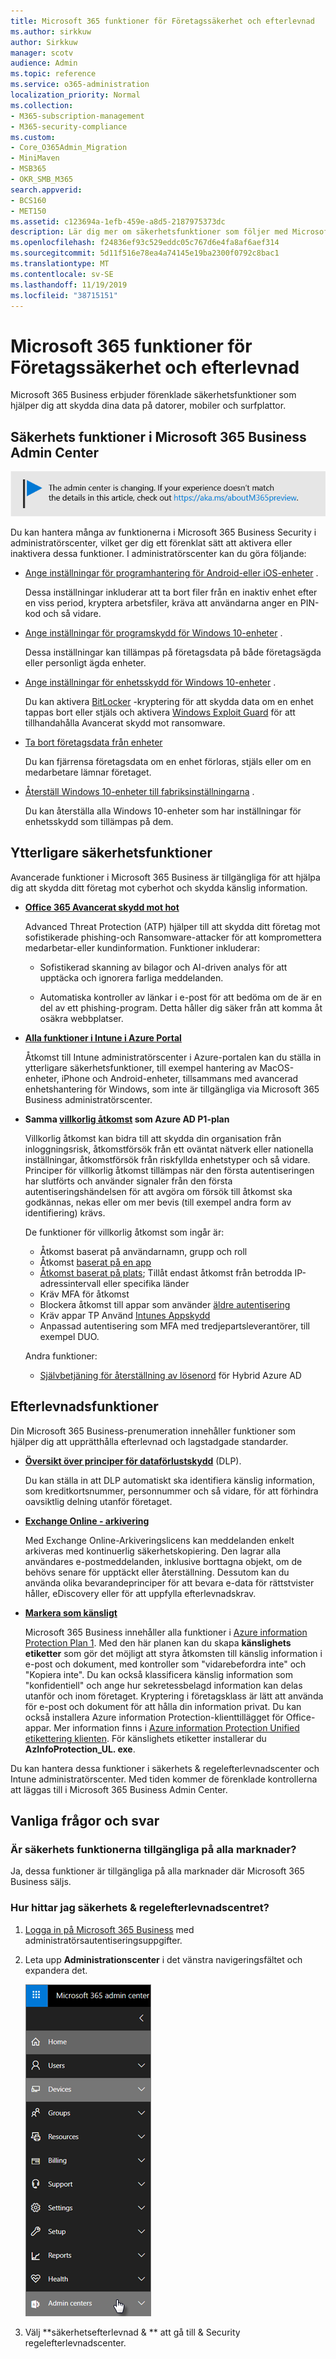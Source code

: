 ```yaml
---
title: Microsoft 365 funktioner för Företagssäkerhet och efterlevnad
ms.author: sirkkuw
author: Sirkkuw
manager: scotv
audience: Admin
ms.topic: reference
ms.service: o365-administration
localization_priority: Normal
ms.collection:
- M365-subscription-management
- M365-security-compliance
ms.custom:
- Core_O365Admin_Migration
- MiniMaven
- MSB365
- OKR_SMB_M365
search.appverid:
- BCS160
- MET150
ms.assetid: c123694a-1efb-459e-a8d5-2187975373dc
description: Lär dig mer om säkerhetsfunktioner som följer med Microsoft 365 Business.
ms.openlocfilehash: f24836ef93c529eddc05c767d6e4fa8af6aef314
ms.sourcegitcommit: 5d11f516e78ea4a74145e19ba2300f0792c8bac1
ms.translationtype: MT
ms.contentlocale: sv-SE
ms.lasthandoff: 11/19/2019
ms.locfileid: "38715151"
---
```

# <a name="microsoft-365-business-security-and-compliance-features"></a>Microsoft 365 funktioner för Företagssäkerhet och efterlevnad

Microsoft 365 Business erbjuder förenklade säkerhetsfunktioner som hjälper dig att skydda dina data på datorer, mobiler och surfplattor.
    
## <a name="microsoft-365-business-admin-center-security-features"></a>Säkerhets funktioner i Microsoft 365 Business Admin Center

[![Etikett som gör att du kan se att administrationscentret ändras och mer information finns på aka.ms/aboutM365preview.](media/m365admincenterchanging.png)](https://docs.microsoft.com/office365/admin/microsoft-365-admin-center-preview)

Du kan hantera många av funktionerna i Microsoft 365 Business Security i administratörscenter, vilket ger dig ett förenklat sätt att aktivera eller inaktivera dessa funktioner. I administratörscenter kan du göra följande:
  
- [Ange inställningar för programhantering för Android-eller iOS-enheter](app-protection-settings-for-android-and-ios.md) . 
    
    Dessa inställningar inkluderar att ta bort filer från en inaktiv enhet efter en viss period, kryptera arbetsfiler, kräva att användarna anger en PIN-kod och så vidare.
    
- [Ange inställningar för programskydd för Windows 10-enheter](protection-settings-for-windows-10-devices.md) . 
    
    Dessa inställningar kan tillämpas på företagsdata på både företagsägda eller personligt ägda enheter.
    
- [Ange inställningar för enhetsskydd för Windows 10-enheter](protection-settings-for-windows-10-pcs.md) . 
    
    Du kan aktivera [BitLocker](https://go.microsoft.com/fwlink/p/?linkid=871405) -kryptering för att skydda data om en enhet tappas bort eller stjäls och aktivera [Windows Exploit Guard](https://docs.microsoft.com/windows/security/threat-protection/microsoft-defender-atp/enable-exploit-protection) för att tillhandahålla Avancerat skydd mot ransomware. 
    
- [Ta bort företagsdata från enheter](remove-company-data.md)
    
    Du kan fjärrensa företagsdata om en enhet förloras, stjäls eller om en medarbetare lämnar företaget.
    
- [Återställ Windows 10-enheter till fabriksinställningarna](reset-devices-to-factory-settings.md) . 
    
    Du kan återställa alla Windows 10-enheter som har inställningar för enhetsskydd som tillämpas på dem.
    
## <a name="additional-security-features"></a>Ytterligare säkerhetsfunktioner 

Avancerade funktioner i Microsoft 365 Business är tillgängliga för att hjälpa dig att skydda ditt företag mot cyberhot och skydda känslig information.
  
- **[Office 365 Avancerat skydd mot hot](https://support.office.com/article/e100fe7c-f2a1-4b7d-9e08-622330b83653)**
    
    Advanced Threat Protection (ATP) hjälper till att skydda ditt företag mot sofistikerade phishing-och Ransomware-attacker för att kompromettera medarbetar-eller kundinformation. Funktioner inkluderar:
    
  - Sofistikerad skanning av bilagor och AI-driven analys för att upptäcka och ignorera farliga meddelanden.
    
  - Automatiska kontroller av länkar i e-post för att bedöma om de är en del av ett phishing-program. Detta håller dig säker från att komma åt osäkra webbplatser.

- **[Alla funktioner i Intune i Azure Portal](https://go.microsoft.com/fwlink/p/?linkid=871403)**
    
    Åtkomst till Intune administratörscenter i Azure-portalen kan du ställa in ytterligare säkerhetsfunktioner, till exempel hantering av MacOS-enheter, iPhone och Android-enheter, tillsammans med avancerad enhetshantering för Windows, som inte är tillgängliga via Microsoft 365 Business administratörscenter.
- **Samma [villkorlig åtkomst](https://docs.microsoft.com/azure/active-directory/conditional-access/overview) som Azure AD P1-plan**

    Villkorlig åtkomst kan bidra till att skydda din organisation från inloggningsrisk, åtkomstförsök från ett oväntat nätverk eller nationella inställningar, åtkomstförsök från riskfyllda enhetstyper och så vidare. Principer för villkorlig åtkomst tillämpas när den första autentiseringen har slutförts och använder signaler från den första autentiseringshändelsen för att avgöra om försök till åtkomst ska godkännas, nekas eller om mer bevis (till exempel andra form av identifiering) krävs.

    De funktioner för villkorlig åtkomst som ingår är:

    - Åtkomst baserat på användarnamn, grupp och roll
    - Åtkomst [baserat på en app](https://docs.microsoft.com/azure/active-directory/conditional-access/app-based-conditional-access) 
    - [Åtkomst baserat på plats](https://docs.microsoft.com/azure/active-directory/authentication/howto-registration-mfa-sspr-combined#conditional-access-policies-for-combined-registration);  Tillåt endast åtkomst från betrodda IP-adressintervall eller specifika länder 
    - Kräv MFA för åtkomst
    - Blockera åtkomst till appar som använder [äldre autentisering](https://docs.microsoft.com/azure/active-directory/conditional-access/block-legacy-authentication)
    - Kräv appar TP Använd [Intunes Appskydd](https://docs.microsoft.com/azure/active-directory/conditional-access/app-protection-based-conditional-access)
    - Anpassad autentisering som MFA med tredjepartsleverantörer, till exempel DUO.
   
    Andra funktioner:
    - [Självbetjäning för återställning av lösenord](https://docs.microsoft.com/azure/active-directory/authentication/concept-sspr-customization) för Hybrid Azure AD
    
## <a name="compliance-features"></a>Efterlevnadsfunktioner

Din Microsoft 365 Business-prenumeration innehåller funktioner som hjälper dig att upprätthålla efterlevnad och lagstadgade standarder.

- **[Översikt över principer för dataförlustskydd](https://support.office.com/article/1966b2a7-d1e2-4d92-ab61-42efbb137f5e)** (DLP). 
    
    Du kan ställa in att DLP automatiskt ska identifiera känslig information, som kreditkortsnummer, personnummer och så vidare, för att förhindra oavsiktlig delning utanför företaget.
    
- **[Exchange Online - arkivering](https://products.office.com/exchange/microsoft-exchange-online-archiving-email)**
    
    Med Exchange Online-Arkiveringslicens kan meddelanden enkelt arkiveras med kontinuerlig säkerhetskopiering. Den lagrar alla användares e-postmeddelanden, inklusive borttagna objekt, om de behövs senare för upptäckt eller återställning. Dessutom kan du använda olika bevarandeprinciper för att bevara e-data för rättstvister håller, eDiscovery eller för att uppfylla efterlevnadskrav.
    
- **[Markera som känsligt](https://docs.microsoft.com/microsoft-365/compliance/sensitivity-labels)**

   Microsoft 365 Business innehåller alla funktioner i [Azure information Protection Plan 1](https://go.microsoft.com/fwlink/p/?linkid=871407). Med den här planen kan du skapa **känslighets etiketter** som gör det möjligt att styra åtkomsten till känslig information i e-post och dokument, med kontroller som "vidarebefordra inte" och "Kopiera inte". Du kan också klassificera känslig information som "konfidentiell" och ange hur sekretessbelagd information kan delas utanför och inom företaget. Kryptering i företagsklass är lätt att använda för e-post och dokument för att hålla din information privat. Du kan också installera Azure information Protection-klienttillägget för Office-appar. Mer information finns i [Azure information Protection Unified etikettering klienten](https://docs.microsoft.com/azure/information-protection/rms-client/unifiedlabelingclient-version-release-history). För känslighets etiketter installerar du **AzInfoProtection_UL. exe**.

Du kan hantera dessa funktioner i säkerhets &amp; regelefterlevnadscenter och Intune administratörscenter. Med tiden kommer de förenklade kontrollerna att läggas till i Microsoft 365 Business Admin Center.
  
    
## <a name="faq"></a>Vanliga frågor och svar

 ### <a name="are-these-security-features-available-in-all-markets"></a>Är säkerhets funktionerna tillgängliga på alla marknader?
  
Ja, dessa funktioner är tillgängliga på alla marknader där Microsoft 365 Business säljs.
  
### <a name="how-do-i-find-the-security-amp-compliance-center"></a>Hur hittar jag säkerhets &amp; regelefterlevnadscentret?
  
1. [Logga in på Microsoft 365 Business](https://portal.microsoft.com/) med administratörsautentiseringsuppgifter. 
    
2. Leta upp **Administrationscenter** i det vänstra navigeringsfältet och expandera det. 
    
    ![I det vänstra navigeringsfältet i Microsoft 365 administratörscenter väljer du Administrationscenter.](media/fa4484f8-c637-45fd-a7bd-bdb3abfd6c03.png)
  
3. Välj **säkerhetsefterlevnad &amp; ** att gå till &amp; Security regelefterlevnadscenter.
